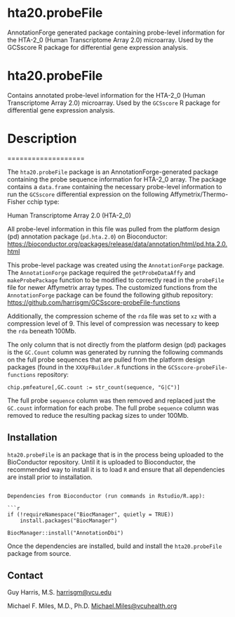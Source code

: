 # hta20.probeFile
AnnotationForge generated package containing probe-level information for the HTA-2_0 (Human Transcriptome Array 2.0) microarray.  Used by the GCSscore R package for differential gene expression analysis.

# hta20.probeFile
Contains annotated probe-level information for the HTA-2_0 (Human Transcriptome Array 2.0) microarray.  Used by the `GCSscore` R package for differential gene expression analysis.

# Description
===================

The `hta20.probeFile` package is an AnnotationForge-generated package containing the probe sequence information for HTA-2_0 array.  The package contains a `data.frame` containing the necessary probe-level information to run the `GCSscore` differential expression on the following Affymetrix/Thermo-Fisher cchip type:  

Human Transcriptome Array 2.0 (HTA-2_0)

All probe-level information in this file was pulled from the platform design (pd) annotation package (`pd.hta.2.0`) on Bioconductor: https://bioconductor.org/packages/release/data/annotation/html/pd.hta.2.0.html

This probe-level package was created using the `AnnotationForge` package.  The `AnnotationForge` package required the `getProbeDataAffy` and `makeProbePackage` function to be modified to correctly read in the `probeFile` file for newer Affymetrix array types.  The customized functions from the `AnnotationForge` package can be found the following github repository: https://github.com/harrisgm/GCSscore-probeFile-functions

Additionally, the compression scheme of the `rda` file was set to `xz` with a compression level of 9.  This level of compression was necessary to keep the `rda` beneath 100Mb.  

The only column that is not directly from the platform design (pd) packages is the `GC.Count` column was generated by running the following commands on the full probe sequences that are pulled from the platform design packages (found in the `XXXpFBuilder.R` functions in the `GCSscore-probeFile-functions` repository:

```
chip.pmfeature[,GC.count := str_count(sequence, "G|C")]
```

The full probe `sequence` column was then removed and replaced just the `GC.count` information for each probe.  The full probe `sequence` column was removed to reduce the resulting packag sizes to under 100Mb.

Installation
------------

`hta20.probeFile` is an package that is in the process being uploaded to the BioConductor repository. Until it is uploaded to Bioconductor, the recommended way to install it is to load `R` and ensure that all dependencies are install prior to installation.
```

Dependencies from Bioconductor (run commands in Rstudio/R.app):

```r
if (!requireNamespace("BiocManager", quietly = TRUE))
    install.packages("BiocManager")
    
BiocManager::install("AnnotationDbi")
```

Once the dependencies are installed, build and install the `hta20.probeFile` package from source.

Contact
-------

Guy Harris, M.S.
<harrisgm@vcu.edu>

Michael F. Miles, M.D., Ph.D.
<Michael.Miles@vcuhealth.org>

[1]: https://github.com/harrisgm/GCSscore
